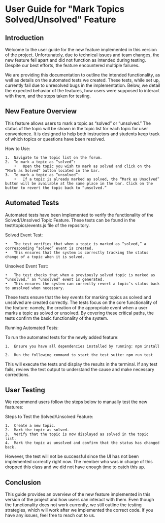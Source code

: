 # User Guide for "Mark Topics Solved/Unsolved" Feature

## Introduction

Welcome to the user guide for the new feature implemented in this version of the project. Unfortunately, due to technical issues and team changes, the new feature fell apart and did not function as intended during testing. Despite our best efforts, the feature encountered multiple failures.

We are providing this documentation to outline the intended functionality, as well as details on the automated tests we created. These tests, while set up, currently fail due to unresolved bugs in the implementation. Below, we detail the expected behavior of the features, how users were supposed to interact with them, and the steps taken for testing.

## New Feature Overview

This feature allows users to mark a topic as “solved” or “unsolved.” The status of the topic will be shown in the topic list for each topic for user convenience. It is designed to help both instructors and students keep track of which topics or questions have been resolved.

How to Use:

	1.	Navigate to the topic list on the forum.
	2.	To mark a topic as “solved”:
	    •	Open the topic you wish to mark as solved and click on the “Mark as Solved” button located in the bar.
	3.	To mark a topic as “unsolved”:
	    •	If a topic is already marked as solved, the “Mark as Unsolved” button will be available at the same place in the bar. Click on the button to revert the topic back to “unsolved.”

## Automated Tests

Automated tests have been implemented to verify the functionality of the Solved/Unsolved Topic Feature. These tests can be found in the test/topics/events.js file of the repository.

Solved Event Test:

	•	The test verifies that when a topic is marked as “solved,” a corresponding “solved” event is created.
	•	This ensures that the system is correctly tracking the status change of a topic when it is solved.

Unsolved Event Test:

	•	The test checks that when a previously solved topic is marked as “unsolved,” an “unsolved” event is generated.
	•	This ensures the system can correctly revert a topic’s status back to unsolved when necessary.

These tests ensure that the key events for marking topics as solved and unsolved are created correctly. The tests focus on the core functionality of the feature: namely, the creation of the appropriate event when a user marks a topic as solved or unsolved. By covering these critical paths, the tests confirm the basic functionality of the system.

Running Automated Tests:

To run the automated tests for the newly added feature:

	1.	Ensure you have all dependencies installed by running: npm install

	2.	Run the following command to start the test suite: npm run test

This will execute the tests and display the results in the terminal. If any test fails, review the test output to understand the cause and make necessary corrections.

## User Testing

We recommend users follow the steps below to manually test the new features:

Steps to Test the Solved/Unsolved Feature:

	1.	Create a new topic.
	2.	Mark the topic as solved.
	3.	Verify that the topic is now displayed as solved in the topic list.
	4.	Mark the topic as unsolved and confirm that the status has changed back.

However, the test will not be successful since the UI has not been implemented correctly right now. The member who was in charge of this dropped this class and we did not have enough time to catch this up.

## Conclusion

This guide provides an overview of the new feature implemented in this version of the project and how users can interact with them. Even though the functionality does not work currently, we still outline the testing strategies, which will work after we implemented the correct code. If you have any issues, feel free to reach out to us. 